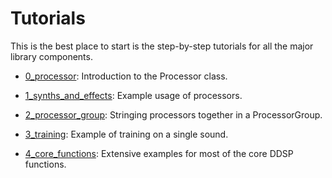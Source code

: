# Tutorials

This is the best place to start is the step-by-step tutorials for all the major library components.

*   [0_processor](https://colab.research.google.com/github/magenta/ddsp/blob/main/ddsp/colab/tutorials/0_processor.ipynb):
    Introduction to the Processor class.

* [1_synths_and_effects](https://colab.research.google.com/github/magenta/ddsp/blob/main/ddsp/colab/tutorials/1_synths_and_effects.ipynb):
    Example usage of processors.

* [2_processor_group](https://colab.research.google.com/github/magenta/ddsp/blob/main/ddsp/colab/tutorials/2_processor_group.ipynb):
    Stringing processors together in a ProcessorGroup.

* [3_training](https://colab.research.google.com/github/magenta/ddsp/blob/main/ddsp/colab/tutorials/3_training.ipynb):
    Example of training on a single sound.

* [4_core_functions](https://colab.research.google.com/github/magenta/ddsp/blob/main/ddsp/colab/tutorials/4_core_functions.ipynb):
    Extensive examples for most of the core DDSP functions.
